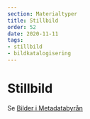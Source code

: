 ```yaml
---
section: Materialtyper
title: Stillbild
order: 52
date: 2020-11-11
tags:
- stillbild
- bildkatalogisering
--- 
```


# Stillbild

Se [Bilder i Metadatabyrån](https://metadatabyran.kb.se/beskrivning/materialtyper-arbetsfloden/bilder)
